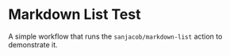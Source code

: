 # Markdown List Test

A simple workflow that runs the `sanjacob/markdown-list` action
to demonstrate it.
